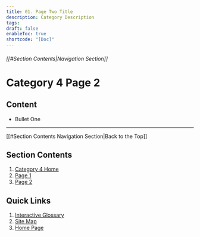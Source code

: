 ```yaml
---
title: 01. Page Two Title
description: Category Description
tags:
draft: false
enableToc: true
shortcode: "[Doc]"
---
```

###### [[#Section Contents|Navigation Section]]
# Category 4 Page 2

## Content
- Bullet One

---
[[#Section Contents Navigation Section|Back to the Top]]
## Section Contents
1. [Category 4 Home](04-category-4/index.md)
2. [Page 1](04-category-4/content-page-1.md)
3. [Page 2](04-category-4/content-page-2.md)
## Quick Links
1. [Interactive Glossary](00-welcome/9-glossary.md)
2. [Site Map](00-welcome/10-site-map.md)
3. [Home Page](index.md)